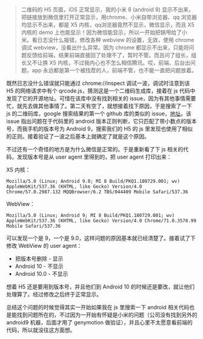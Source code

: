 > 二维码的 H5 页面，iOS 正常显示，我的小米 8 (android 9) 显示不出来，把链接放到微信里打开正常显示，用chrome、小米自带浏览器、qq 浏览器均显示不出来，都是 X5 内核，qq浏览器竟然不显示，微信显示，而且 X5 内核的 demo 上也能显示！因为微信能显示，所以一开始把锅甩给了小米。看日志没什么报错，修改各种 webview 的设置，无效，使用 chrome 调试 webview，没看出什么异常。因为 chrome 都显示不出来，只能将问题反馈给前端，结果前端直接回了处理不了，暂时不管。而且问了组长，组长又不让换 X5 内核，不过我内心也不怎么相信腾讯。哎，前端、后台出问题，app 永远都是第一个被找茬的人，前端不管，也不能一直把问题放着。

既然日志没什么错误就只能通过 chrome://inspect 调试一波，调试时注意到该 H5 的网络请求中有个 qrcode.js，猜测这是一个二维码生成库，接着在 js 代码中发现了它的开源地址。可惜在该库中没有找到相关的 issue，因为有其他事情需要忙，就先去做其他事情了。第二天有空了，就想接着找下原因，于是搜索了一下 js 的二维码库，google 搜索结果的第一个 github 库的类似的 issue，[地址](https://github.com/davidshimjs/qrcodejs/issues/175)。该 issue 指出问题在于代码里的 android 版本正则判断，它只匹配了带小数点的版本号，而我手机的版本号为 Android 9，搜索我们的 H5 的 js 里发现也使用了相似的正则。接着验证了一波之后基本上就确定了就是这个原因。

不过还有一个奇怪的地方是为什么微信是正常的。于是重新看了下 js 相关的代码，发现版本号是从 user agent 里得到的，把 user agent 打印出来：

X5 内核：

`Mozilla/5.0 (Linux; Android 9.0; MI 8 Build/PKQ1.180729.001; wv) AppleWebKit/537.36 (KHTML, like Gecko) Version/4.0 Chrome/57.0.2987.132 MQQBrowser/6.2 TBS/044409 Mobile Safari/537.36`

WebView：

`Mozilla/5.0 (Linux; Android 9; MI 8 Build/PKQ1.180729.001; wv) AppleWebKit/537.36 (KHTML, like Gecko) Version/4.0 Chrome/71.0.3578.99 Mobile Safari/537.36`

可以发现一个是 9，一个是 9.0，这样问题的原因基本就已经清楚了。接着试了下修改 WebView 的 user agent：

* 把版本号删除 - 显示
* Android 10 - 不显示
* Android 10.0 - 不显示

想着 H5 还是要用到版本号，并且他们到 Android 10 的时候还是要改，就让他们处理算了。经过修改之后终于正常显示。

总结这个问题的时候觉得其实一开始如果我在 js 里搜索一下 android 相关代码也是能找到问题所在的，不过因为一开始有怀疑是小米的问题（公司没有找到另外的 android9 机器，后面才用了 genymotion 做验证），并且心里不太愿意看前端的代码，所以就没往这方面想。